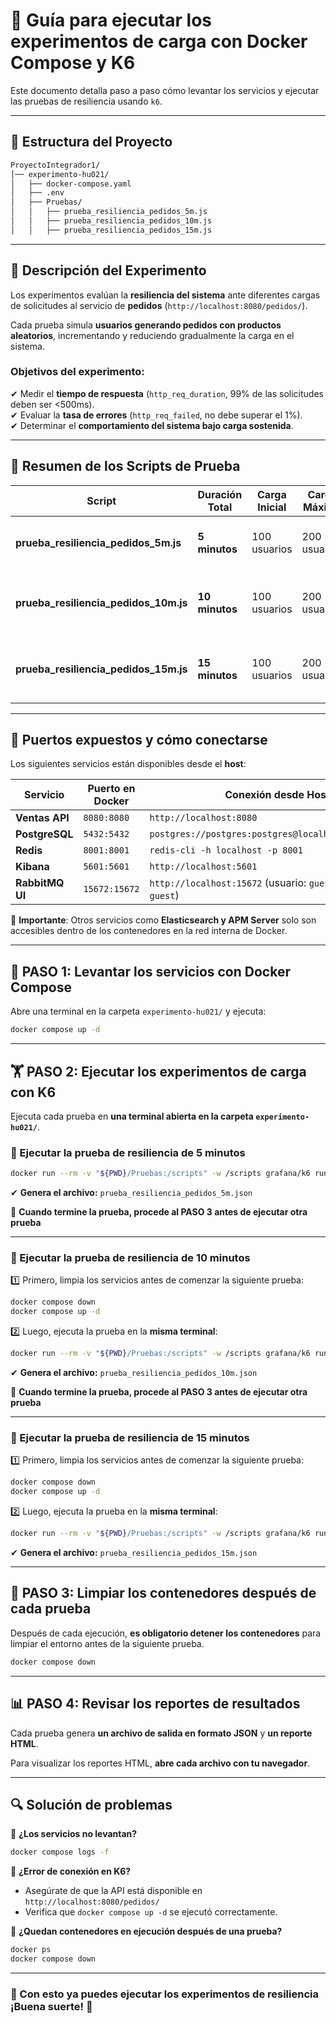 # 📌 Guía para ejecutar los experimentos de carga con Docker Compose y K6

Este documento detalla paso a paso cómo levantar los servicios y ejecutar las pruebas de resiliencia usando `k6`.

---

## 📂 Estructura del Proyecto

```bash
ProyectoIntegrador1/
│── experimento-hu021/
│   ├── docker-compose.yaml
│   ├── .env
│   ├── Pruebas/
│   │   ├── prueba_resiliencia_pedidos_5m.js
│   │   ├── prueba_resiliencia_pedidos_10m.js
│   │   ├── prueba_resiliencia_pedidos_15m.js
```

---

## 🔹 Descripción del Experimento

Los experimentos evalúan la **resiliencia del sistema** ante diferentes cargas de solicitudes al servicio de **pedidos** (`http://localhost:8080/pedidos/`).

Cada prueba simula **usuarios generando pedidos con productos aleatorios**, incrementando y reduciendo gradualmente la carga en el sistema.

### **Objetivos del experimento:**
✔ Medir el **tiempo de respuesta** (`http_req_duration`, 99% de las solicitudes deben ser <500ms).  
✔ Evaluar la **tasa de errores** (`http_req_failed`, no debe superar el 1%).  
✔ Determinar el **comportamiento del sistema bajo carga sostenida**.

---

## 📌 Resumen de los Scripts de Prueba

| Script | Duración Total | Carga Inicial | Carga Máxima | Carga Final | Objetivo |
|--------|---------------|--------------|--------------|-------------|----------|
| **prueba_resiliencia_pedidos_5m.js** | **5 minutos** | 100 usuarios | 200 usuarios | 0 usuarios | Evaluar desempeño en carga moderada a corto plazo |
| **prueba_resiliencia_pedidos_10m.js** | **10 minutos** | 100 usuarios | 200 usuarios | 0 usuarios | Evaluar comportamiento con carga sostenida más tiempo |
| **prueba_resiliencia_pedidos_15m.js** | **15 minutos** | 100 usuarios | 200 usuarios | 0 usuarios | Medir degradación del servicio en cargas prolongadas |

---

## 🔌 Puertos expuestos y cómo conectarse

Los siguientes servicios están disponibles desde el **host**:

| Servicio        | Puerto en Docker | Conexión desde Host |
|----------------|----------------|--------------------|
| **Ventas API** | `8080:8080`     | `http://localhost:8080` |
| **PostgreSQL** | `5432:5432`     | `postgres://postgres:postgres@localhost:5432/ventas` |
| **Redis**      | `8001:8001`      | `redis-cli -h localhost -p 8001` |
| **Kibana**     | `5601:5601`      | `http://localhost:5601` |
| **RabbitMQ UI** | `15672:15672`   | `http://localhost:15672` (usuario: `guest`, contraseña: `guest`) |

📌 **Importante**: Otros servicios como **Elasticsearch y APM Server** solo son accesibles dentro de los contenedores en la red interna de Docker.

---

## 🚀 PASO 1: Levantar los servicios con Docker Compose

Abre una terminal en la carpeta `experimento-hu021/` y ejecuta:

```bash
docker compose up -d
```

---

## 🏋️ PASO 2: Ejecutar los experimentos de carga con K6

Ejecuta cada prueba en **una terminal abierta en la carpeta `experimento-hu021/`**.

### 📌 Ejecutar la prueba de resiliencia de 5 minutos

```bash
docker run --rm -v "${PWD}/Pruebas:/scripts" -w /scripts grafana/k6 run prueba_resiliencia_pedidos_5m.js --out json=prueba_resiliencia_pedidos_5m.json
```

✔ **Genera el archivo:** `prueba_resiliencia_pedidos_5m.json`  

📌 **Cuando termine la prueba, procede al PASO 3 antes de ejecutar otra prueba**  

---

### 📌 Ejecutar la prueba de resiliencia de 10 minutos

1️⃣ Primero, limpia los servicios antes de comenzar la siguiente prueba:
```bash
docker compose down
docker compose up -d
```

2️⃣ Luego, ejecuta la prueba en la **misma terminal**:
```bash
docker run --rm -v "${PWD}/Pruebas:/scripts" -w /scripts grafana/k6 run prueba_resiliencia_pedidos_10m.js --out json=prueba_resiliencia_pedidos_10m.json
```

✔ **Genera el archivo:** `prueba_resiliencia_pedidos_10m.json`  

📌 **Cuando termine la prueba, procede al PASO 3 antes de ejecutar otra prueba**  

---

### 📌 Ejecutar la prueba de resiliencia de 15 minutos

1️⃣ Primero, limpia los servicios antes de comenzar la siguiente prueba:
```bash
docker compose down
docker compose up -d
```

2️⃣ Luego, ejecuta la prueba en la **misma terminal**:
```bash
docker run --rm -v "${PWD}/Pruebas:/scripts" -w /scripts grafana/k6 run prueba_resiliencia_pedidos_15m.js --out json=prueba_resiliencia_pedidos_15m.json
```

✔ **Genera el archivo:** `prueba_resiliencia_pedidos_15m.json`  

---

## 🛑 PASO 3: Limpiar los contenedores después de cada prueba

Después de cada ejecución, **es obligatorio detener los contenedores** para limpiar el entorno antes de la siguiente prueba.

```bash
docker compose down
```

---

## 📊 PASO 4: Revisar los reportes de resultados

Cada prueba genera **un archivo de salida en formato JSON** y **un reporte HTML**.

Para visualizar los reportes HTML, **abre cada archivo con tu navegador**.

---

## 🔍 Solución de problemas

🔹 **¿Los servicios no levantan?**
```bash
docker compose logs -f
```

🔹 **¿Error de conexión en K6?**
- Asegúrate de que la API está disponible en `http://localhost:8080/pedidos/`
- Verifica que `docker compose up -d` se ejecutó correctamente.

🔹 **¿Quedan contenedores en ejecución después de una prueba?**
```bash
docker ps
docker compose down
```

---

### 🚀 Con esto ya puedes ejecutar los experimentos de resiliencia ¡Buena suerte! 🚀
